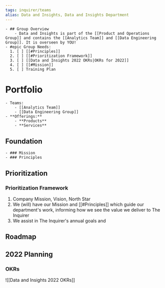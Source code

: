 ```yaml
---
tags: inquirer/teams
alias: Data and Insights, Data and Insights Department
---
```


	- ## Group Overview
		- Data and Insights is part of the [[Product and Operations Group]] and contains the [[Analytics Team]] and [[Data Engineering Group]]. It is overseen by YOU!
	- #epic Group Needs:
	  1. [ ] [[#Principles]]
	  2. [ ] [[#Prioritization Framework]]
	  3. [ ] [[Data and Insights 2022 OKRs|OKRs for 2022]]
	  4. [ ] [[#Mission]]
	  5. [ ] Training Plan
# Portfolio
	- Teams:
		- [[Analytics Team]]
		- [[Data Engineering Group]]
	- **Offerings:**
		- **Products**
		- **Services**
## Foundation
	- ### Mission
	- ### Principles
## Prioritization
### Prioritization Framework
1. Company Mission, Vision, North Star
2. We (will) have our Mission and [[#Principles]] which guide our department's work, informing how we see the value we deliver to The Inquirer
3. We assist in The Inquirer's annual goals and
## Roadmap
## 2022 Planning
### OKRs

![[Data and Insights 2022 OKRs]]